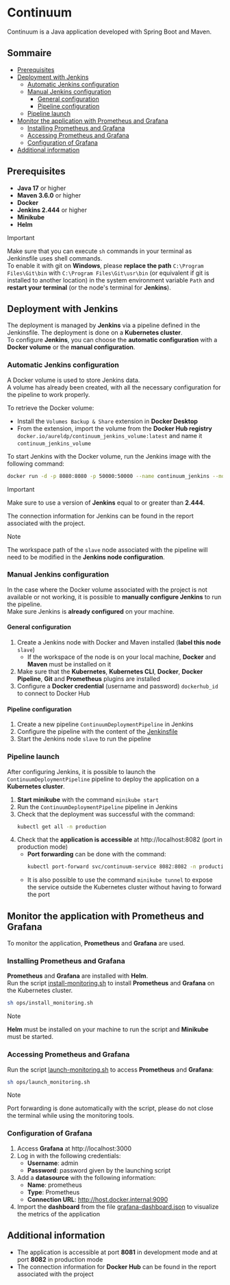 # Continuum

Continuum is a Java application developed with Spring Boot and Maven.

## Sommaire

- [Prerequisites](#prerequisites)
- [Deployment with Jenkins](#deployment-with-jenkins)
  - [Automatic Jenkins configuration](#automatic-jenkins-configuration)
  - [Manual Jenkins configuration](#manual-jenkins-configuration)
    - [General configuration](#general-configuration)
    - [Pipeline configuration](#pipeline-configuration)
  - [Pipeline launch](#pipeline-launch)
- [Monitor the application with Prometheus and Grafana](#monitor-the-application-with-prometheus-and-grafana)
  - [Installing Prometheus and Grafana](#installing-prometheus-and-grafana)
  - [Accessing Prometheus and Grafana](#accessing-prometheus-and-grafana)
  - [Configuration of Grafana](#configuration-of-grafana)
- [Additional information](#additional-information)

## Prerequisites

- **Java 17** or higher
- **Maven 3.6.0** or higher
- **Docker**
- **Jenkins 2.444** or higher
- **Minikube**
- **Helm**

> [!IMPORTANT]
> Make sure that you can execute `sh` commands in your terminal as Jenkinsfile uses shell commands. \
> To enable it with git on **Windows**, please **replace the path** `C:\Program Files\Git\bin` with `C:\Program Files\Git\usr\bin` (or equivalent if git is installed to another location)
> in the system environment variable `Path` and **restart your terminal** (or the node's terminal for **Jenkins**).

## Deployment with Jenkins

The deployment is managed by **Jenkins** via a pipeline defined in the Jenkinsfile. The deployment is done on a **Kubernetes cluster**. \
To configure **Jenkins**, you can choose the **automatic configuration** with a **Docker volume** or the **manual configuration**.

### Automatic Jenkins configuration

A Docker volume is used to store Jenkins data. \
A volume has already been created, with all the necessary configuration for the pipeline to work properly.

To retrieve the Docker volume:
- Install the `Volumes Backup & Share` extension in **Docker Desktop**
- From the extension, import the volume from the **Docker Hub registry** `docker.io/aureldp/continuum_jenkins_volume:latest` and name it `continuum_jenkins_volume`

To start Jenkins with the Docker volume, run the Jenkins image with the following command:
```bash
docker run -d -p 8080:8080 -p 50000:50000 --name continuum_jenkins --mount source=continuum_jenkins_volume,target=/var/jenkins_home docker.io/jenkins/jenkins:2.444
```
> [!IMPORTANT]
> Make sure to use a version of **Jenkins** equal to or greater than **2.444**.

The connection information for Jenkins can be found in the report associated with the project.

> [!NOTE]
> The workspace path of the `slave` node associated with the pipeline will need to be modified in the **Jenkins node configuration**.

### Manual Jenkins configuration

In the case where the Docker volume associated with the project is not available or not working, it is possible to **manually configure Jenkins** to run the pipeline. \
Make sure Jenkins is **already configured** on your machine.

#### General configuration

1. Create a Jenkins node with Docker and Maven installed (**label this node** `slave`)
    - If the workspace of the node is on your local machine, **Docker** and **Maven** must be installed on it
2. Make sure that the **Kubernetes**, **Kubernetes CLI**, **Docker**, **Docker Pipeline**, **Git** and **Prometheus** plugins are installed
3. Configure a **Docker credential** (username and password) `dockerhub_id` to connect to Docker Hub

#### Pipeline configuration

1. Create a new pipeline `ContinuumDeploymentPipeline` in Jenkins
2. Configure the pipeline with the content of the [Jenkinsfile](https://github.com/AurelDP/Continuum/blob/main/ops/Jenkinsfile)
3. Start the Jenkins node `slave` to run the pipeline

### Pipeline launch

After configuring Jenkins, it is possible to launch the `ContinuumDeploymentPipeline` pipeline to deploy the application on a **Kubernetes cluster**.

1. **Start minikube** with the command `minikube start`
2. Run the `ContinuumDeploymentPipeline` pipeline in Jenkins
3. Check that the deployment was successful with the command:
    ```bash
    kubectl get all -n production
    ```
4. Check that the **application is accessible** at http://localhost:8082 (port in production mode)
   - **Port forwarding** can be done with the command:
        ```bash
        kubectl port-forward svc/continuum-service 8082:8082 -n production
        ```
   - It is also possible to use the command `minikube tunnel` to expose the service outside the Kubernetes cluster without having to forward the port

## Monitor the application with Prometheus and Grafana

To monitor the application, **Prometheus** and **Grafana** are used.

### Installing Prometheus and Grafana

**Prometheus** and **Grafana** are installed with **Helm**. \
Run the script [install-monitoring.sh](https://github.com/AurelDP/Continuum/blob/main/ops/install-monitoring.sh) to install **Prometheus** and **Grafana** on the Kubernetes cluster.
```bash
sh ops/install_monitoring.sh
```

> [!NOTE]
> **Helm** must be installed on your machine to run the script and **Minikube** must be started.

### Accessing Prometheus and Grafana

Run the script [launch-monitoring.sh](https://github.com/AurelDP/Continuum/blob/main/ops/launch-monitoring.sh) to access **Prometheus** and **Grafana**:
```bash
sh ops/launch_monitoring.sh
```

> [!NOTE]
> Port forwarding is done automatically with the script, please do not close the terminal while using the monitoring tools.

### Configuration of Grafana

1. Access **Grafana** at http://localhost:3000
2. Log in with the following credentials:
    - **Username**: admin
    - **Password**: password given by the launching script
3. Add a **datasource** with the following information:
   - **Name**: prometheus
   - **Type**: Prometheus
   - **Connection URL**: http://host.docker.internal:9090
4. Import the **dashboard** from the file [grafana-dashboard.json](https://github.com/AurelDP/Continuum/blob/main/ops/grafana-dashboard.json) to visualize the metrics of the application

## Additional information

- The application is accessible at port **8081** in development mode and at port **8082** in production mode
- The connection information for **Docker Hub** can be found in the report associated with the project
